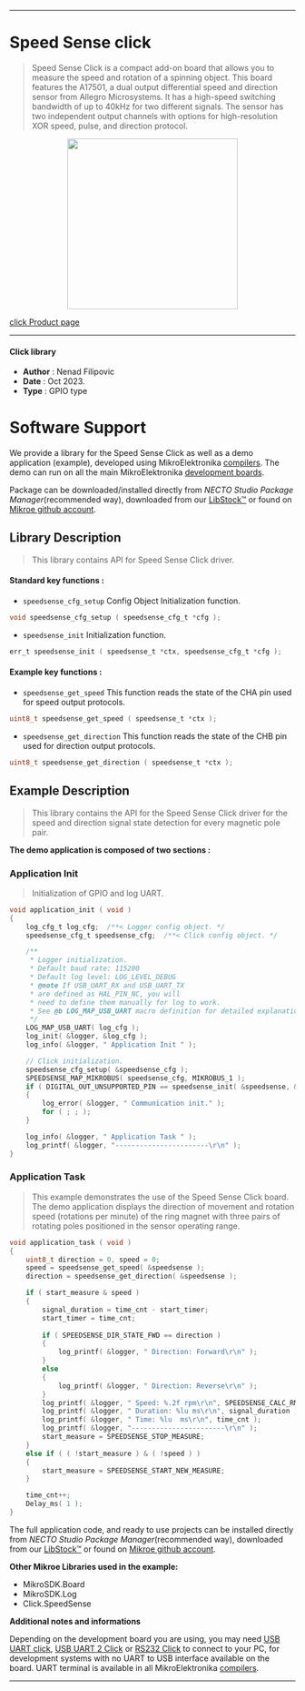 
---
# Speed Sense click

> Speed Sense Click is a compact add-on board that allows you to measure the speed and rotation of a spinning object. This board features the A17501, a dual output differential speed and direction sensor from Allegro Microsystems. It has a high-speed switching bandwidth of up to 40kHz for two different signals. The sensor has two independent output channels with options for high-resolution XOR speed, pulse, and direction protocol.

<p align="center">
  <img src="https://download.mikroe.com/images/click_for_ide/speedsense_click.png" height=300px>
</p>

[click Product page](https://www.mikroe.com/speed-sense-click)

---


#### Click library

- **Author**        : Nenad Filipovic
- **Date**          : Oct 2023.
- **Type**          : GPIO type


# Software Support

We provide a library for the Speed Sense Click
as well as a demo application (example), developed using MikroElektronika
[compilers](https://www.mikroe.com/necto-studio).
The demo can run on all the main MikroElektronika [development boards](https://www.mikroe.com/development-boards).

Package can be downloaded/installed directly from *NECTO Studio Package Manager*(recommended way), downloaded from our [LibStock&trade;](https://libstock.mikroe.com) or found on [Mikroe github account](https://github.com/MikroElektronika/mikrosdk_click_v2/tree/master/clicks).

## Library Description

> This library contains API for Speed Sense Click driver.

#### Standard key functions :

- `speedsense_cfg_setup` Config Object Initialization function.
```c
void speedsense_cfg_setup ( speedsense_cfg_t *cfg );
```

- `speedsense_init` Initialization function.
```c
err_t speedsense_init ( speedsense_t *ctx, speedsense_cfg_t *cfg );
```

#### Example key functions :

- `speedsense_get_speed` This function reads the state of the CHA pin used for speed output protocols.
```c
uint8_t speedsense_get_speed ( speedsense_t *ctx );
```

- `speedsense_get_direction` This function reads the state of the CHB pin used for direction output protocols.
```c
uint8_t speedsense_get_direction ( speedsense_t *ctx );
```

## Example Description

> This library contains the API for the Speed Sense Click driver 
> for the speed and direction signal state detection for every magnetic pole pair.

**The demo application is composed of two sections :**

### Application Init

> Initialization of GPIO and log UART.

```c
void application_init ( void ) 
{
    log_cfg_t log_cfg;  /**< Logger config object. */
    speedsense_cfg_t speedsense_cfg;  /**< Click config object. */

    /** 
     * Logger initialization.
     * Default baud rate: 115200
     * Default log level: LOG_LEVEL_DEBUG
     * @note If USB_UART_RX and USB_UART_TX 
     * are defined as HAL_PIN_NC, you will 
     * need to define them manually for log to work. 
     * See @b LOG_MAP_USB_UART macro definition for detailed explanation.
     */
    LOG_MAP_USB_UART( log_cfg );
    log_init( &logger, &log_cfg );
    log_info( &logger, " Application Init " );

    // Click initialization.
    speedsense_cfg_setup( &speedsense_cfg );
    SPEEDSENSE_MAP_MIKROBUS( speedsense_cfg, MIKROBUS_1 );
    if ( DIGITAL_OUT_UNSUPPORTED_PIN == speedsense_init( &speedsense, &speedsense_cfg ) ) 
    {
        log_error( &logger, " Communication init." );
        for ( ; ; );
    }

    log_info( &logger, " Application Task " );
    log_printf( &logger, "-----------------------\r\n" );
}
```

### Application Task

> This example demonstrates the use of the Speed Sense Click board. 
> The demo application displays the direction of movement and rotation speed (rotations per minute) 
> of the ring magnet with three pairs of rotating poles positioned in the sensor operating range.

```c
void application_task ( void ) 
{
    uint8_t direction = 0, speed = 0;
    speed = speedsense_get_speed( &speedsense );
    direction = speedsense_get_direction( &speedsense );

    if ( start_measure & speed )
    {
        signal_duration = time_cnt - start_timer;
        start_timer = time_cnt;
        
        if ( SPEEDSENSE_DIR_STATE_FWD == direction )
        {
            log_printf( &logger, " Direction: Forward\r\n" );
        }
        else
        {
            log_printf( &logger, " Direction: Reverse\r\n" );
        }
        log_printf( &logger, " Speed: %.2f rpm\r\n", SPEEDSENSE_CALC_RMP / signal_duration );
        log_printf( &logger, " Duration: %lu ms\r\n", signal_duration );
        log_printf( &logger, " Time: %lu  ms\r\n", time_cnt );
        log_printf( &logger, "-----------------------\r\n" );
        start_measure = SPEEDSENSE_STOP_MEASURE;
    }
    else if ( ( !start_measure ) & ( !speed ) )
    {
        start_measure = SPEEDSENSE_START_NEW_MEASURE;
    }

    time_cnt++;
    Delay_ms( 1 );
}
```

The full application code, and ready to use projects can be installed directly from *NECTO Studio Package Manager*(recommended way), downloaded from our [LibStock&trade;](https://libstock.mikroe.com) or found on [Mikroe github account](https://github.com/MikroElektronika/mikrosdk_click_v2/tree/master/clicks).

**Other Mikroe Libraries used in the example:**

- MikroSDK.Board
- MikroSDK.Log
- Click.SpeedSense

**Additional notes and informations**

Depending on the development board you are using, you may need
[USB UART click](https://www.mikroe.com/usb-uart-click),
[USB UART 2 Click](https://www.mikroe.com/usb-uart-2-click) or
[RS232 Click](https://www.mikroe.com/rs232-click) to connect to your PC, for
development systems with no UART to USB interface available on the board. UART
terminal is available in all MikroElektronika
[compilers](https://shop.mikroe.com/compilers).

---
